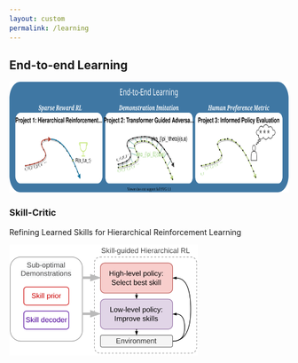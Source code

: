 ```yaml
---
layout: custom
permalink: /learning
---
```

## End-to-end Learning 

<img src="projects/part2.svg" height='200' alt="projects">

### Skill-Critic
Refining Learned Skills for Hierarchical Reinforcement Learning 

<img src="projects/skillcritic.svg" height='200' alt="projects">